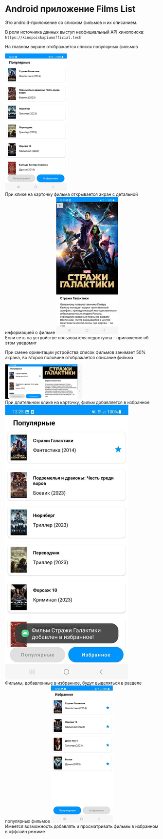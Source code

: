 # Android приложение Films List
Это android-приложение со списком фильмов и их описанием.

В роли источника данных выступ неофициальный API кинопоиска: `https://kinopoiskapiunofficial.tech`

На главном экране отображается список популярных фильмов

<img src="https://raw.githubusercontent.com/7CreAtoR7/FilmsListApplication/master/images/popular_screen.png">
<br />
При клике на карточку фильма открывается экран с детальной информацией о фильме

<img src="https://raw.githubusercontent.com/7CreAtoR7/FilmsListApplication/readme/images/detail_film.png">
<br />
Если сеть на устройстве пользователя недоступна - приложение об этом уведомит

При смене ориентации устройства список фильмов занимает 50% экрана, во второй половине отображается описание фильма

<img src="https://raw.githubusercontent.com/7CreAtoR7/FilmsListApplication/readme/images/landscape_detail.png" width="50%" height="40%">
<br />
При длительном клике на карточку, фильм добавляется в избранное

<img src="https://raw.githubusercontent.com/7CreAtoR7/FilmsListApplication/readme/images/liked_film.png">
<br />
Фильмы, добавленные в избранное, будут выделяться в разделе популярных фильмов

<img src="https://raw.githubusercontent.com/7CreAtoR7/FilmsListApplication/readme/images/favourite_films.png">
<br />
Имеется возможность добавлять и просматривать фильмы в избранном в оффлайн режиме